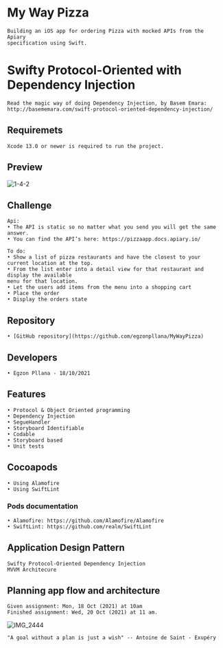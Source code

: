 # My Way Pizza #
    Building an iOS app for ordering Pizza with mocked APIs from the Apiary 
    specification using Swift. 
    
# Swifty Protocol-Oriented with Dependency Injection #
    Read the magic way of doing Dependency Injection, by Basem Emara:
    http://basememara.com/swift-protocol-oriented-dependency-injection/

## Requiremets ##
    Xcode 13.0 or newer is required to run the project.
    
## Preview ##
![1-4-2](https://user-images.githubusercontent.com/27929436/137992988-ec9c98f2-c022-496e-a0b9-29ea6560d692.png)

## Challenge ##
    Api:
    • The API is static so no matter what you send you will get the same answer.   
    • You can find the API’s here: https://pizzaapp.docs.apiary.io/
    
    To do:
    • Show a list of pizza restaurants and have the closest to your current location at the top.
    • From the list enter into a detail view for that restaurant and display the available 
    menu for that location.
    • Let the users add items from the menu into a shopping cart 
    • Place the order
    • Display the orders state
    
## Repository ##

    • [GitHub repository](https://github.com/egzonpllana/MyWayPizza)

## Developers ##

    • Egzon Pllana - 18/10/2021
    
## Features ##

    • Protocol & Object Oriented programming
    • Dependency Injection
    • SegueHandler
    • Storyboard Identifiable
    • Codable
    • Storyboard based
    • Unit tests

## Cocoapods ##

    • Using Alamofire
    • Using SwiftLint

### Pods documentation ###

    • Alamofire: https://github.com/Alamofire/Alamofire
    • SwiftLint: https://github.com/realm/SwiftLint

## Application Design Pattern ##
    Swifty Protocol-Oriented Dependency Injection
    MVVM Architecure

## Planning app flow and architecture ##
    Given assignment: Mon, 18 Oct (2021) at 10am
    Finished assignment: Wed, 20 Oct (2021) at 11 am.

![IMG_2444](https://user-images.githubusercontent.com/27929436/138071025-1bb60a90-0fef-482c-b5a3-23493938431d.jpg)

    "A goal without a plan is just a wish" -- Antoine de Saint - Exupéry
